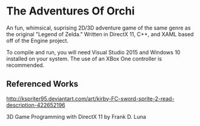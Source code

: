 # The Adventures Of Orchi
An fun, whimsical, suprising 2D/3D adventure game of the same genre as the original "Legend of Zelda."  Written in DirectX 11, C++, and XAML based off of the Engine project.



To compile and run, you will need Visual Studio 2015 and Windows 10 installed on your system.  The use of an XBox One controller is recommended.


Referenced Works
-----------------------------
http://kspriter95.deviantart.com/art/kirby-FC-sword-sprite-2-read-description-422652196

3D Game Programming with DirectX 11 by Frank D. Luna

